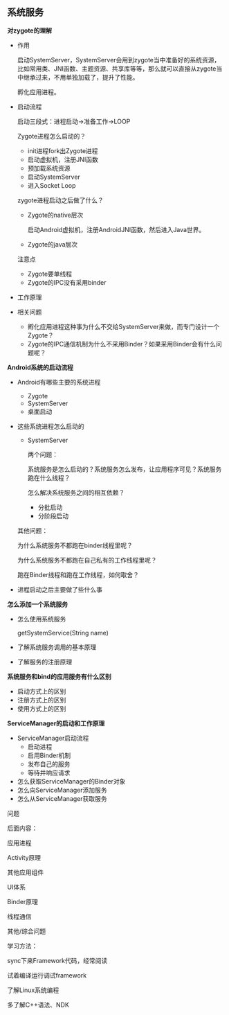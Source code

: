 ## 系统服务



**对zygote的理解**

+ 作用

  启动SystemServer，SystemServer会用到zygote当中准备好的系统资源，比如常用类、JNI函数、主题资源、共享库等等，那么就可以直接从zygote当中继承过来，不用单独加载了，提升了性能。

  孵化应用进程。

+ 启动流程

  启动三段式：进程启动->准备工作->LOOP

  Zygote进程怎么启动的？

  + init进程fork出Zygote进程
  + 启动虚拟机，注册JNI函数
  + 预加载系统资源
  + 启动SystemServer
  + 进入Socket Loop

  zygote进程启动之后做了什么？

  + Zygote的native层次

    启动Android虚拟机，注册AndroidJNI函数，然后进入Java世界。

  + Zygote的java层次

  注意点

  + Zygote要单线程
  + Zygote的IPC没有采用binder

+ 工作原理

+ 相关问题

  + 孵化应用进程这种事为什么不交给SystemServer来做，而专门设计一个Zygote？
  + Zygote的IPC通信机制为什么不采用Binder？如果采用Binder会有什么问题呢？



**Android系统的启动流程**

+ Android有哪些主要的系统进程

  + Zygote
  + SystemServer
  + 桌面启动

+ 这些系统进程怎么启动的

  + SystemServer

    两个问题：

    系统服务是怎么启动的？系统服务怎么发布，让应用程序可见？系统服务跑在什么线程？

    怎么解决系统服务之间的相互依赖？

    + 分批启动
    + 分阶段启动

  其他问题：

  为什么系统服务不都跑在binder线程里呢？

  为什么系统服务不都跑在自己私有的工作线程里呢？

  跑在Binder线程和跑在工作线程，如何取舍？

+ 进程启动之后主要做了些什么事



**怎么添加一个系统服务**

+ 怎么使用系统服务

  getSystemService(String name)

+ 了解系统服务调用的基本原理

+ 了解服务的注册原理



**系统服务和bind的应用服务有什么区别**

+ 启动方式上的区别
+ 注册方式上的区别
+ 使用方式上的区别



**ServiceManager的启动和工作原理**

+ ServiceManager启动流程
  + 启动进程
  + 启用Binder机制 
  + 发布自己的服务
  + 等待并响应请求
+ 怎么获取ServiceManager的Binder对象
+ 怎么向ServiceManager添加服务
+ 怎么从ServiceManager获取服务



问题







后面内容：

应用进程

Activity原理

其他应用组件

UI体系

Binder原理

线程通信

其他/综合问题



学习方法：

sync下来Framework代码，经常阅读

试着编译运行调试framework

了解Linux系统编程

多了解C++语法、NDK

